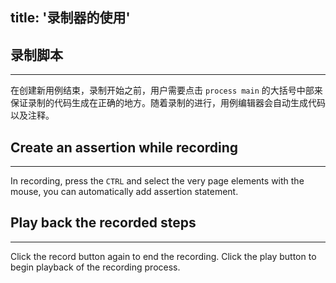 title: '录制器的使用'
---

## 录制脚本
---

在创建新用例结束，录制开始之前，用户需要点击 `process main` 的大括号中部来保证录制的代码生成在正确的地方。随着录制的进行，用例编辑器会自动生成代码以及注释。
<br>

## Create an assertion while recording
---
In recording, press the `CTRL` and select the very page elements with the mouse, you can automatically add assertion statement.
<br>

## Play back the recorded steps
---
Click the record button again to end the recording. Click the play button to begin playback of the recording process.